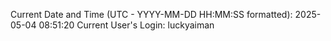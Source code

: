 Current Date and Time (UTC - YYYY-MM-DD HH:MM:SS formatted): 2025-05-04 08:51:20
Current User's Login: luckyaiman
